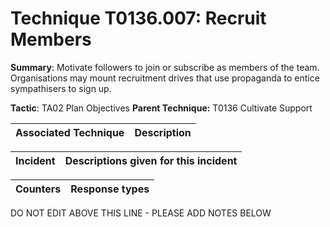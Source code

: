 # Technique T0136.007: Recruit Members

**Summary**: Motivate followers to join or subscribe as members of the team. Organisations may mount recruitment drives that use propaganda to entice sympathisers to sign up.   

**Tactic**: TA02 Plan Objectives            **Parent Technique:** T0136 Cultivate Support


| Associated Technique | Description |
| --------- | ------------------------- |



| Incident | Descriptions given for this incident |
| -------- | -------------------- |



| Counters | Response types |
| -------- | -------------- |


DO NOT EDIT ABOVE THIS LINE - PLEASE ADD NOTES BELOW